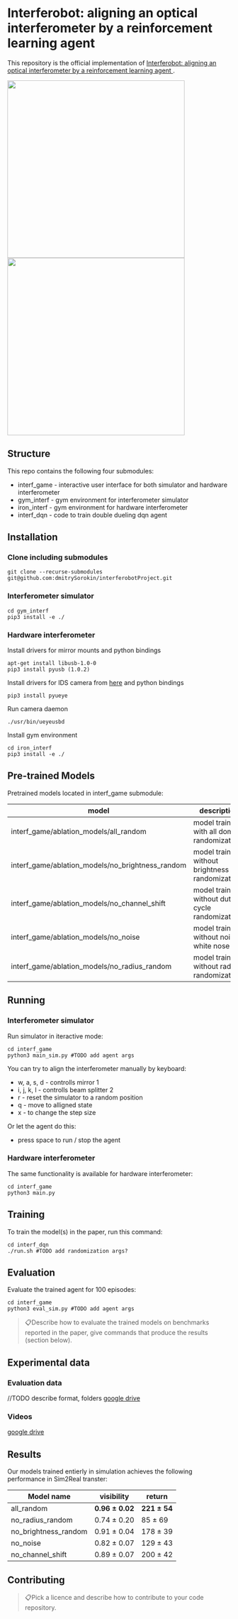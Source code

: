 # Interferobot: aligning an optical interferometer by a reinforcement learning agent 

This repository is the official implementation of [Interferobot: aligning an optical interferometer by a reinforcement learning agent ](http://arxiv.org/abs/2006.02252).

<p float="center">
    <img src="gif/0.gif" width="400"/>
    <img src="gif/2.gif" width="400"/>
</p>


## Structure
This repo contains the following four submodules:

* interf_game  -  interactive user interface  for both simulator and hardware interferometer
* gym_interf    -  gym environment for interferometer simulator  
* iron_interf    -  gym environment for hardware interferometer
* interf_dqn    -  code to train double dueling dqn agent


## Installation

### Clone including submodules 
```
git clone --recurse-submodules git@github.com:dmitrySorokin/interferobotProject.git
```

### Interferometer simulator
```
cd gym_interf
pip3 install -e ./
```

### Hardware interferometer

Install drivers for mirror mounts and python bindings
```
apt-get install libusb-1.0-0
pip3 install pyusb (1.0.2)
```

Install drivers for IDS camera from [here](https://en.ids-imaging.com/download-ueye-emb-hardfloat.html
) and python bindings
```
pip3 install pyueye
```

Run camera daemon
```
./usr/bin/ueyeusbd
```

Install gym environment
```
cd iron_interf
pip3 install -e ./
```

## Pre-trained Models

Pretrained models located in interf_game submodule:

|  model |  description | 
|---|---|
| interf_game/ablation_models/all_random  |  model trained with all doman randomizations  | 
| interf_game/ablation_models/no_brightness_random  |   model trained without brightness randomization | 
|  interf_game/ablation_models/no_channel_shift  |  model trained without duty cycle randomization |
|  interf_game/ablation_models/no_noise  |  model trained without noise white nose |
|  interf_game/ablation_models/no_radius_random  |  model trained without radius randomization |

## Running

### Interferometer simulator 
Run simulator in iteractive mode:
```
cd interf_game
python3 main_sim.py #TODO add agent args
```

You can try to align the interferometer manually by keyboard:
* w, a, s, d - controlls mirror 1
* i, j, k, l  - controlls beam splitter 2
* r - reset the simulator to a random position
* q - move to alligned state
* x - to change the step size

Or let the agent do this:
* press space to run / stop the agent

### Hardware interferometer
The same functionality is available for hardware interferometer:
```
cd interf_game
python3 main.py
```

## Training

To train the model(s) in the paper, run this command:

```
cd interf_dqn
./run.sh #TODO add randomization args?
```

## Evaluation


Evaluate the trained agent for 100 episodes:
```
cd interf_game
python3 eval_sim.py #TODO add agent args
```

> 📋Describe how to evaluate the trained models on benchmarks reported in the paper, give commands that produce the results (section below).


## Experimental data

### Evaluation data
//TODO describe format, folders
[google drive](https://drive.google.com/drive/folders/1hJ7qZNdD0RXapVm97u8iSA2aWGZymRJf?usp=sharing)

### Videos

[google drive](https://drive.google.com/drive/folders/1aCN76hxIwY7zNbrZd84NIdNhdQE5yzfP?usp=sharing)

## Results

Our models trained entierly in simulation achieves the following performance in Sim2Real transter:

| Model name         | visibility | return |
| ------------------ |---------------- | -------------- |
| all_random                    |   **0.96 ± 0.02**  |  **221 ± 54**  |
| no_radius_random        | 0.74 ± 0.20         | 85 ± 69          |
| no_brightness_random | 0.91 ± 0.04         | 178 ± 39        |
| no_noise                       | 0.82 ± 0.07         | 129 ± 43        |
| no_channel_shift          | 0.89 ± 0.07         | 200 ± 42        | 


## Contributing

> 📋Pick a licence and describe how to contribute to your code repository. 
